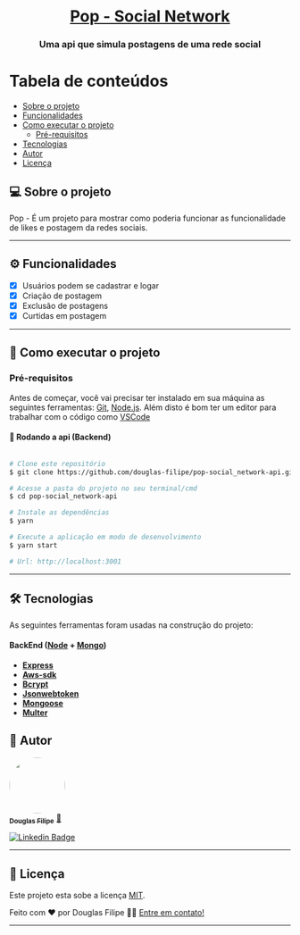 <h1 align="center">
     <a href="https://pop-social-frontend.vercel.app/" alt="Site do Pop"> Pop - Social Network </a>
</h1>

<h3 align="center">
   Uma api que simula postagens de uma rede social
</h3>
 
</p>

# Tabela de conteúdos

<!--ts-->

- [Sobre o projeto](#-sobre-o-projeto)
- [Funcionalidades](#-funcionalidades)
- [Como executar o projeto](#-como-executar-o-projeto)
  - [Pré-requisitos](#pré-requisitos)
- [Tecnologias](#-tecnologias)
- [Autor](#-autor)
- [Licença](#user-content--licença)
<!--te-->

## 💻 Sobre o projeto

Pop - É um projeto para mostrar como poderia funcionar as funcionalidade de likes e postagem da redes sociais.

---

## ⚙️ Funcionalidades

- [x] Usuários podem se cadastrar e logar
- [x] Criação de postagem
- [x] Exclusão de postagens
- [x] Curtidas em postagem

---

## 🚀 Como executar o projeto

### Pré-requisitos

Antes de começar, você vai precisar ter instalado em sua máquina as seguintes ferramentas:
[Git](https://git-scm.com), [Node.js](https://nodejs.org/en/).
Além disto é bom ter um editor para trabalhar com o código como [VSCode](https://code.visualstudio.com/)

#### 🧭 Rodando a api (Backend)

```bash

# Clone este repositório
$ git clone https://github.com/douglas-filipe/pop-social_network-api.git

# Acesse a pasta do projeto no seu terminal/cmd
$ cd pop-social_network-api

# Instale as dependências
$ yarn

# Execute a aplicação em modo de desenvolvimento
$ yarn start

# Url: http://localhost:3001

```

---

## 🛠 Tecnologias

As seguintes ferramentas foram usadas na construção do projeto:

#### **BackEnd** ([Node](https://reactjs.org/) + [Mongo](https://mongodb.com/))

- **[Express](https://expressjs.com/pt-br/)**
- **[Aws-sdk](https://www.npmjs.com/package/aws-sdk)**
- **[Bcrypt](https://www.npmjs.com/package/bcrypt)**
- **[Jsonwebtoken](https://jwt.io/)**
- **[Mongoose](https://mongoosejs.com/)**
- **[Multer](https://www.npmjs.com/package/multer)**

## 🦸 Autor

<a href="https://github.com/douglas-filipe">
 <img style="border-radius: 50%;" src="https://avatars.githubusercontent.com/u/61639919?v=4" width="100px;" alt=""/>
 <br />
 <sub><b>Douglas Filipe</b></sub></a> <a href="https://github.com/douglas-filipe" title="Author">🚀</a>
 <br />

[![Linkedin Badge](https://img.shields.io/badge/-Douglas-blue?style=flat-square&logo=Linkedin&logoColor=white&link=https://www.linkedin.com/in/douglas-filipe-santos/)](https://www.linkedin.com/in/douglas-filipe-santos/)

---

## 📝 Licença

Este projeto esta sobe a licença [MIT](./LICENSE).

Feito com ❤️ por Douglas Filipe 👋🏽 [Entre em contato!](https://www.linkedin.com/in/douglas-filipe-santos/)

---
